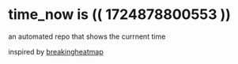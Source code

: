 # time_now is (( 1724878800553 ))

an automated repo that shows the currnent time

inspired by [breakingheatmap](https://github.com/breakingheatmap/breakingheatmap)